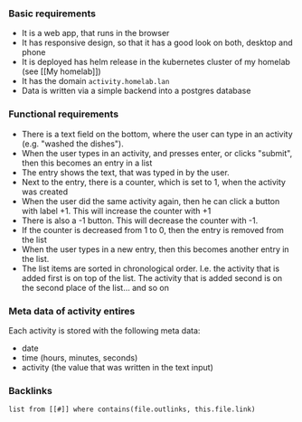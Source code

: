 ### Basic requirements
- It is a web app, that runs in the browser
- It has responsive design, so that it has a good look on both, desktop and phone
- It is deployed has helm release in the kubernetes cluster of my homelab (see [[My homelab]])
- It has the domain `activity.homelab.lan`
- Data is written via a simple backend into a postgres database

### Functional requirements
- There is a text field on the bottom, where the user can type in an activity (e.g. "washed the dishes").
- When the user types in an activity, and presses enter, or clicks "submit", then this becomes an entry in a list
- The entry shows the text, that was typed in by the user.
- Next to the entry, there is a counter, which is set to 1, when the activity was created
- When the user did the same activity again, then he can click a button with label +1. This will increase the counter with +1
- There is also a -1 button. This will decrease the counter with -1. 
- If the counter is decreased from 1 to 0, then the entry is removed from the list
- When the user types in a new entry, then this becomes another entry in the list.
- The list items are sorted in chronological order. I.e. the activity that is added first is on top of the list. The activity that is added second is on the second place of the list... and so on

### Meta data of activity entires
Each activity is stored with the following meta data:
- date 
- time (hours, minutes, seconds)
- activity (the value that was written in the text input)

### Backlinks
```dataview 
list from [[#]] where contains(file.outlinks, this.file.link)
```

